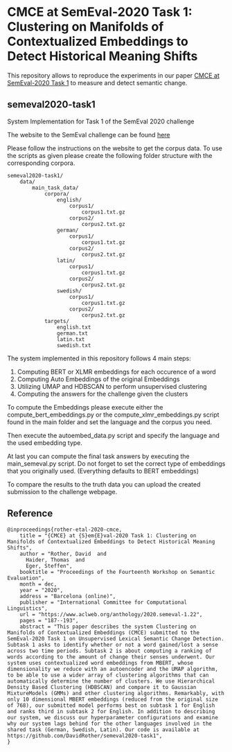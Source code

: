 # CMCE at SemEval-2020 Task 1: Clustering on Manifolds of Contextualized Embeddings to Detect Historical Meaning Shifts

This repository allows to reproduce the experiments in our paper [CMCE at SemEval-2020 Task 1](https://www.aclweb.org/anthology/2020.semeval-1.22/) to measure and detect semantic change. 

## semeval2020-task1
System Implementation for Task 1 of the SemEval 2020 challenge

The website to the SemEval challenge can be found [here](https://competitions.codalab.org/competitions/20948)

Please follow the instructions on the website to get the corpus data.
To use the scripts as given please create the following folder structure
with the corresponding corpora.

    semeval2020-task1/
        data/
            main_task_data/
                corpora/
                    english/
                        corpus1/
                            corpus1.txt.gz
                        corpus2/
                            corpus2.txt.gz
                    german/
                        corpus1/
                            corpus1.txt.gz
                        corpus2/
                            corpus2.txt.gz
                    latin/
                        corpus1/
                            corpus1.txt.gz
                        corpus2/
                            corpus2.txt.gz
                    swedish/
                        corpus1/
                            corpus1.txt.gz
                        corpus2/
                            corpus2.txt.gz
                targets/
                    english.txt
                    german.txt
                    latin.txt
                    swedish.txt
                

The system implemented in this repository follows 4 main steps:

1. Computing BERT or XLMR embeddings for each occurence of a word
2. Computing Auto Embeddings of the original Embeddings
3. Utilizing UMAP and HDBSCAN to perform unsupervised clustering
4. Computing the answers for the challenge given the clusters

To compute the Embeddings please execute either the compute_bert_embeddings.py or the
compute_xlmr_embeddings.py script found in the main folder and set the language and the corpus 
you need.  

Then execute the autoembed_data.py script and specify the language and the used embedding type.

At last you can compute the final task answers by executing the main_semeval.py script.
Do not forget to set the correct type of embeddings that you originally used.
(Everything defaults to BERT embeddings)

To compare the results to the truth data you can upload the created submission to the 
challenge webpage.

## Reference

```
@inproceedings{rother-etal-2020-cmce,
    title = "{CMCE} at {S}em{E}val-2020 Task 1: Clustering on Manifolds of Contextualized Embeddings to Detect Historical Meaning Shifts",
    author = "Rother, David  and
      Haider, Thomas  and
      Eger, Steffen",
    booktitle = "Proceedings of the Fourteenth Workshop on Semantic Evaluation",
    month = dec,
    year = "2020",
    address = "Barcelona (online)",
    publisher = "International Committee for Computational Linguistics",
    url = "https://www.aclweb.org/anthology/2020.semeval-1.22",
    pages = "187--193",
    abstract = "This paper describes the system Clustering on Manifolds of Contextualized Embeddings (CMCE) submitted to the SemEval-2020 Task 1 on Unsupervised Lexical Semantic Change Detection. Subtask 1 asks to identify whether or not a word gained/lost a sense across two time periods. Subtask 2 is about computing a ranking of words according to the amount of change their senses underwent. Our system uses contextualized word embeddings from MBERT, whose dimensionality we reduce with an autoencoder and the UMAP algorithm, to be able to use a wider array of clustering algorithms that can automatically determine the number of clusters. We use Hierarchical Density Based Clustering (HDBSCAN) and compare it to Gaussian MixtureModels (GMMs) and other clustering algorithms. Remarkably, with only 10 dimensional MBERT embeddings (reduced from the original size of 768), our submitted model performs best on subtask 1 for English and ranks third in subtask 2 for English. In addition to describing our system, we discuss our hyperparameter configurations and examine why our system lags behind for the other languages involved in the shared task (German, Swedish, Latin). Our code is available at https://github.com/DavidRother/semeval2020-task1",
}
```
